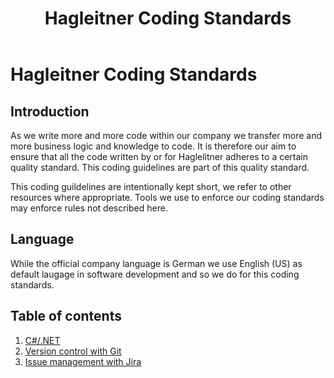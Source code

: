 ﻿---
layout: default
title: Hagleitner Coding Standards
nav_order: 1
permalink: /
---

# Hagleitner Coding Standards

## Introduction
As we write more and more code within our company we transfer more and more business logic and knowledge to
code. It is therefore our aim to ensure that all the code written by or for Haglelitner adheres to a certain quality standard. This coding guidelines are part of this quality standard.

This coding guildelines are intentionally kept short, we refer to other resources where appropriate. Tools we use to enforce our coding standards may enforce rules not described here.

## Language
While the official company language is German we use English (US) as default laugage in software development and so we do for this coding standards.

## Table of contents

1. [C#/.NET](CSharp/CSharp.md)
1. [Version control with Git](Git/Git.md)
1. [Issue management with Jira](Jira/Jira.md)
